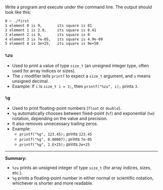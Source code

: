 Write a program and execute under the command line.  The output should look like this:

```bash
0 > ./first
1 element 0 is 9,       its square is 81
2 element 1 is 2.9,     its square is 8.41
3 element 2 is 0,       its square is 0
4 element 3 is 7e-05,   its square is 4.9e-09
5 element 4 is 3e+25,   its square is 9e+50
```

### `%zu`
- Used to print a value of type `size_t` (an unsigned integer type, often used for array indices or sizes).
- The `z` modifier tells `printf` to expect a `size_t` argument, and `u` means unsigned decimal.
- Example: If `i` is `size_t i = 3;`, then `printf("%zu", i);` prints `3`.

### `%g`
- Used to print floating-point numbers (`float` or `double`).
- `%g` automatically chooses between fixed-point (`%f`) and exponential (`%e`) notation, depending on the value and precision.
- It also removes unnecessary trailing zeros.
- Example:  
  - `printf("%g", 123.45);` prints `123.45`
  - `printf("%g", 0.00007);` prints `7e-05`
  - `printf("%g", 2.E+25);` prints `2e+25`

---

**Summary:**  
- `%zu` prints an unsigned integer of type `size_t` (for array indices, sizes, etc.).
- `%g` prints a floating-point number in either normal or scientific notation, whichever is shorter and more readable.